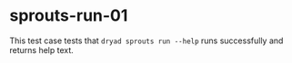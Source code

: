 
# sprouts-run-01

This test case tests that `dryad sprouts run --help` runs successfully and returns help text.